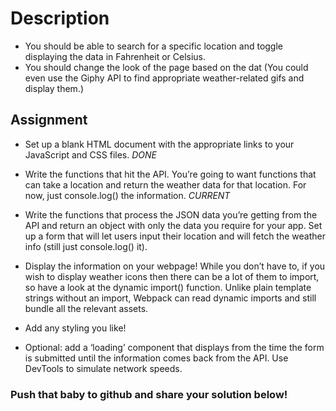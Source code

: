 # Description

- You should be able to search for a specific location and toggle displaying the data in Fahrenheit or Celsius.
- You should change the look of the page based on the dat (You could even use the Giphy API to find appropriate weather-related gifs and display them.)

## Assignment

- Set up a blank HTML document with the appropriate links to your JavaScript and CSS files. *DONE*
- Write the functions that hit the API. You’re going to want functions that can take a location and return the weather data for that location. For now, just console.log() the information. *CURRENT*

- Write the functions that process the JSON data you’re getting from the API and return an object with only the data you require for your app.
  Set up a form that will let users input their location and will fetch the weather info (still just console.log() it).

- Display the information on your webpage!
  While you don’t have to, if you wish to display weather icons then there can be a lot of them to import, so have a look at the dynamic import() function. Unlike plain template strings without an import, Webpack can read dynamic imports and still bundle all the relevant assets.

- Add any styling you like!

* Optional: add a ‘loading’ component that displays from the time the form is submitted until the information comes back from the API. Use DevTools to simulate network speeds.

### Push that baby to github and share your solution below!
